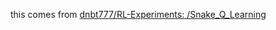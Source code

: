 this comes from [dnbt777/RL-Experiments: /Snake_Q_Learning][github]

[github]: https://github.com/dnbt777/RL-Experiments/tree/a3a0502b03b433e7942a2417083d642ef43df09d/Snake_Q_Learning
